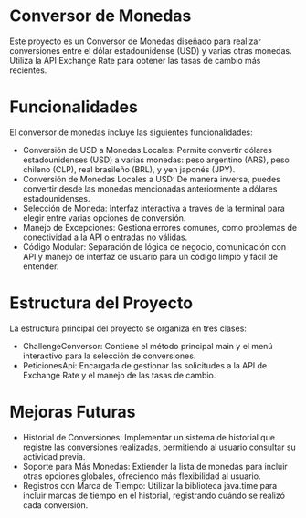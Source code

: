 # Conversor de Monedas
Este proyecto es un Conversor de Monedas diseñado para realizar conversiones entre el dólar estadounidense (USD) y varias otras monedas. Utiliza la API Exchange Rate para obtener las tasas de cambio más recientes.

# Funcionalidades
El conversor de monedas incluye las siguientes funcionalidades:
- Conversión de USD a Monedas Locales: Permite convertir dólares estadounidenses (USD) a varias monedas: peso argentino (ARS), peso chileno (CLP), real brasileño (BRL), y yen japonés (JPY).
- Conversión de Monedas Locales a USD: De manera inversa, puedes convertir desde las monedas mencionadas anteriormente a dólares estadounidenses.
- Selección de Moneda: Interfaz interactiva a través de la terminal para elegir entre varias opciones de conversión.
- Manejo de Excepciones: Gestiona errores comunes, como problemas de conectividad a la API o entradas no válidas.
- Código Modular: Separación de lógica de negocio, comunicación con API y manejo de interfaz de usuario para un código limpio y fácil de entender.

# Estructura del Proyecto
La estructura principal del proyecto se organiza en tres clases:
- ChallengeConversor: Contiene el método principal main y el menú interactivo para la selección de conversiones.
- PeticionesApi: Encargada de gestionar las solicitudes a la API de Exchange Rate y el manejo de las tasas de cambio.

# Mejoras Futuras
- Historial de Conversiones: Implementar un sistema de historial que registre las conversiones realizadas, permitiendo al usuario consultar su actividad previa.
- Soporte para Más Monedas: Extiender la lista de monedas para incluir otras opciones globales, ofreciendo más flexibilidad al usuario.
- Registros con Marca de Tiempo: Utilizar la biblioteca java.time para incluir marcas de tiempo en el historial, registrando cuándo se realizó cada conversión.
